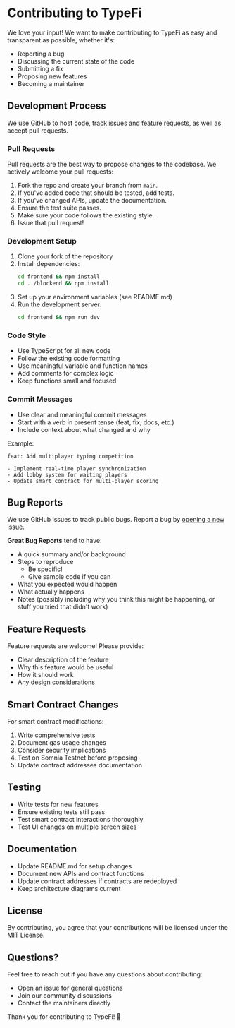 # Contributing to TypeFi

We love your input! We want to make contributing to TypeFi as easy and transparent as possible, whether it's:

- Reporting a bug
- Discussing the current state of the code
- Submitting a fix
- Proposing new features
- Becoming a maintainer

## Development Process

We use GitHub to host code, track issues and feature requests, as well as accept pull requests.

### Pull Requests

Pull requests are the best way to propose changes to the codebase. We actively welcome your pull requests:

1. Fork the repo and create your branch from `main`.
2. If you've added code that should be tested, add tests.
3. If you've changed APIs, update the documentation.
4. Ensure the test suite passes.
5. Make sure your code follows the existing style.
6. Issue that pull request!

### Development Setup

1. Clone your fork of the repository
2. Install dependencies:
   ```bash
   cd frontend && npm install
   cd ../blockend && npm install
   ```
3. Set up your environment variables (see README.md)
4. Run the development server:
   ```bash
   cd frontend && npm run dev
   ```

### Code Style

- Use TypeScript for all new code
- Follow the existing code formatting
- Use meaningful variable and function names
- Add comments for complex logic
- Keep functions small and focused

### Commit Messages

- Use clear and meaningful commit messages
- Start with a verb in present tense (feat, fix, docs, etc.)
- Include context about what changed and why

Example:
```
feat: Add multiplayer typing competition

- Implement real-time player synchronization
- Add lobby system for waiting players
- Update smart contract for multi-player scoring
```

## Bug Reports

We use GitHub issues to track public bugs. Report a bug by [opening a new issue](https://github.com/yourusername/typefi/issues).

**Great Bug Reports** tend to have:

- A quick summary and/or background
- Steps to reproduce
  - Be specific!
  - Give sample code if you can
- What you expected would happen
- What actually happens
- Notes (possibly including why you think this might be happening, or stuff you tried that didn't work)

## Feature Requests

Feature requests are welcome! Please provide:

- Clear description of the feature
- Why this feature would be useful
- How it should work
- Any design considerations

## Smart Contract Changes

For smart contract modifications:

1. Write comprehensive tests
2. Document gas usage changes
3. Consider security implications
4. Test on Somnia Testnet before proposing
5. Update contract addresses documentation

## Testing

- Write tests for new features
- Ensure existing tests still pass
- Test smart contract interactions thoroughly
- Test UI changes on multiple screen sizes

## Documentation

- Update README.md for setup changes
- Document new APIs and contract functions
- Update contract addresses if contracts are redeployed
- Keep architecture diagrams current

## License

By contributing, you agree that your contributions will be licensed under the MIT License.

## Questions?

Feel free to reach out if you have any questions about contributing:

- Open an issue for general questions
- Join our community discussions
- Contact the maintainers directly

Thank you for contributing to TypeFi! 🎯